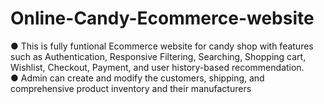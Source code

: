 # Online-Candy-Ecommerce-website
● This is fully funtional Ecommerce website for candy shop with features such as Authentication, Responsive Filtering, Searching, Shopping cart, Wishlist, Checkout, Payment, and user history-based recommendation. </br>
● Admin can create and modify the customers, shipping, and comprehensive product inventory and their manufacturers

